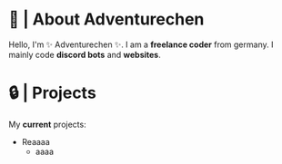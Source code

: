 # 🎨 | About Adventurechen

Hello, I'm ✨ Adventurechen ✨. I am a **freelance coder** from germany. I mainly code **discord bots** and **websites**.

# 🔒 | Projects
My **current** projects:

- Reaaaa
	+ aaaa


<!--### Hi there 👋

**Adventurechen/adventurechen** is a ✨ _special_ ✨ repository because its `README.md` (this file) appears on your GitHub profile.

Here are some ideas to get you started:

- 🔭 I’m currently working on ...
- 🌱 I’m currently learning ...
- 👯 I’m looking to collaborate on ...
- 🤔 I’m looking for help with ...
- 💬 Ask me about ...
- 📫 How to reach me: ...
- 😄 Pronouns: ...
- ⚡ Fun fact: ...

